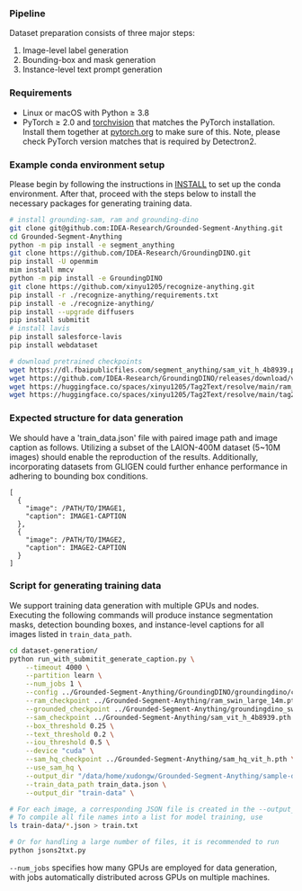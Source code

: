 
### Pipeline
Dataset preparation consists of three major steps:
1. Image-level label generation
2. Bounding-box and mask generation
3. Instance-level text prompt generation

### Requirements
- Linux or macOS with Python ≥ 3.8
- PyTorch ≥ 2.0 and [torchvision](https://github.com/pytorch/vision/) that matches the PyTorch installation.
  Install them together at [pytorch.org](https://pytorch.org) to make sure of this. 
  Note, please check PyTorch version matches that is required by Detectron2.

### Example conda environment setup
Please begin by following the instructions in [INSTALL](https://github.com/frank-xwang/InstanceDiffusion/tree/main?tab=readme-ov-file#installation) to set up the conda environment. After that, proceed with the steps below to install the necessary packages for generating training data.

```bash
# install grounding-sam, ram and grounding-dino
git clone git@github.com:IDEA-Research/Grounded-Segment-Anything.git
cd Grounded-Segment-Anything
python -m pip install -e segment_anything
git clone https://github.com/IDEA-Research/GroundingDINO.git
pip install -U openmim
mim install mmcv
python -m pip install -e GroundingDINO
git clone https://github.com/xinyu1205/recognize-anything.git
pip install -r ./recognize-anything/requirements.txt
pip install -e ./recognize-anything/
pip install --upgrade diffusers
pip install submitit
# install lavis
pip install salesforce-lavis
pip install webdataset

# download pretrained checkpoints
wget https://dl.fbaipublicfiles.com/segment_anything/sam_vit_h_4b8939.pth
wget https://github.com/IDEA-Research/GroundingDINO/releases/download/v0.1.0-alpha/groundingdino_swint_ogc.pth
wget https://huggingface.co/spaces/xinyu1205/Tag2Text/resolve/main/ram_swin_large_14m.pth
wget https://huggingface.co/spaces/xinyu1205/Tag2Text/resolve/main/tag2text_swin_14m.pth
```

### Expected structure for data generation
We should have a 'train_data.json' file with paired image path and image caption as follows. 
Utilizing a subset of the LAION-400M dataset (5~10M images) should enable the reproduction of the results. Additionally, incorporating datasets from GLIGEN could further enhance performance in adhering to bounding box conditions.
```
[
  {
    "image": /PATH/TO/IMAGE1,
    "caption": IMAGE1-CAPTION
  },
  {
    "image": /PATH/TO/IMAGE2,
    "caption": IMAGE2-CAPTION
  }
]
```

### Script for generating training data
We support training data generation with multiple GPUs and nodes. Executing the following commands will produce instance segmentation masks, detection bounding boxes, and instance-level captions for all images listed in `train_data_path`.
```bash
cd dataset-generation/
python run_with_submitit_generate_caption.py \
    --timeout 4000 \
    --partition learn \
    --num_jobs 1 \
    --config ../Grounded-Segment-Anything/GroundingDINO/groundingdino/config/GroundingDINO_SwinT_OGC.py \
    --ram_checkpoint ../Grounded-Segment-Anything/ram_swin_large_14m.pth \
    --grounded_checkpoint ../Grounded-Segment-Anything/groundingdino_swint_ogc.pth \
    --sam_checkpoint ../Grounded-Segment-Anything/sam_vit_h_4b8939.pth \
    --box_threshold 0.25 \
    --text_threshold 0.2 \
    --iou_threshold 0.5 \
    --device "cuda" \
    --sam_hq_checkpoint ../Grounded-Segment-Anything/sam_hq_vit_h.pth \
    --use_sam_hq \
    --output_dir "/data/home/xudongw/Grounded-Segment-Anything/sample-data-gen/" \
    --train_data_path train_data.json \
    --output_dir "train-data" \

# For each image, a corresponding JSON file is created in the --output_dir. 
# To compile all file names into a list for model training, use
ls train-data/*.json > train.txt

# Or for handling a large number of files, it is recommended to run
python jsons2txt.py

```
`--num_jobs` specifies how many GPUs are employed for data generation, with jobs automatically distributed across GPUs on multiple machines.
